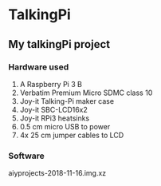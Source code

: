 # TalkingPi
## My talkingPi project

### Hardware used
1. A Raspberry Pi 3 B
2. Verbatim Premium Micro SDMC class 10
3. Joy-it Talking-Pi maker case
4. Joy-it SBC-LCD16x2
5. Joy-it RPi3 heatsinks
6. 0.5 cm micro USB to power
7. 4x 25 cm jumper cables to LCD

### Software
aiyprojects-2018-11-16.img.xz
